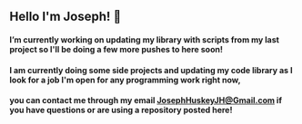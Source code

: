 ## Hello I'm Joseph! 👋
#### I’m currently working on updating my library with scripts from my last project so I'll be doing a few more pushes to here soon!
#### I am currently doing some side projects and updating my code library as I look for a job I'm open for any programming work right now,
#### you can contact me through my email JosephHuskeyJH@Gmail.com if you have questions or are using a repository posted here!

